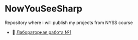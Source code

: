 # NowYouSeeSharp
Repository where i will publish my projects from NYSS course

* 📌 [Лабораторная работа №1](/Laboratory1/Laboratory1)
